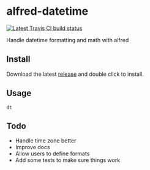 # alfred-datetime

[![Latest Travis CI build status](https://travis-ci.org/kdeal/alfred-datetime.png)](https://travis-ci.org/kdeal/alfred-datetime)

Handle datetime formatting and math with alfred

## Install

Download the latest [release](ghreleases) and double click to install.

## Usage

`dt`

## Todo
- Handle time zone better
- Improve docs
- Allow users to define formats
- Add some tests to make sure things work
